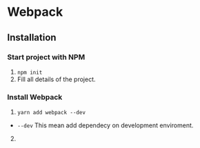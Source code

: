 # Webpack

## Installation

### Start project with NPM

1. `npm init`
2. Fill all details of the project.

### Install Webpack

1. `yarn add webpack --dev`
 * `--dev` This mean add dependecy on development enviroment.
2. 
